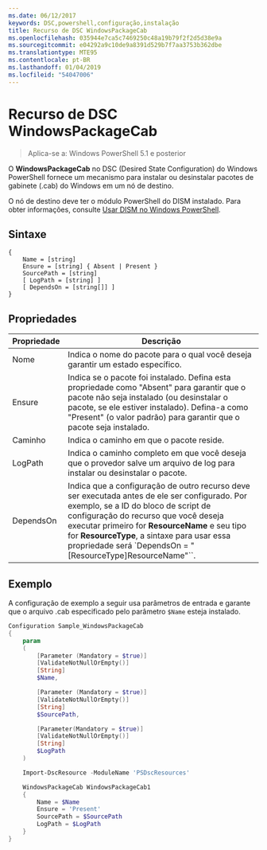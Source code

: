 ```yaml
---
ms.date: 06/12/2017
keywords: DSC,powershell,configuração,instalação
title: Recurso de DSC WindowsPackageCab
ms.openlocfilehash: 035944e7ca5c7469250c48a19b79f2f2d5d38e9a
ms.sourcegitcommit: e04292a9c10de9a8391d529b7f7aa3753b362dbe
ms.translationtype: MTE95
ms.contentlocale: pt-BR
ms.lasthandoff: 01/04/2019
ms.locfileid: "54047006"
---
```

# <a name="dsc-windowspackagecab-resource"></a>Recurso de DSC WindowsPackageCab

> Aplica-se a: Windows PowerShell 5.1 e posterior

O **WindowsPackageCab** no DSC (Desired State Configuration) do Windows PowerShell fornece um mecanismo para instalar ou desinstalar pacotes de gabinete (.cab) do Windows em um nó de destino.

O nó de destino deve ter o módulo PowerShell do DISM instalado. Para obter informações, consulte [Usar DISM no Windows PowerShell](https://msdn.microsoft.com/en-us/windows/hardware/commercialize/manufacture/desktop/use-dism-in-windows-powershell-s14).


## <a name="syntax"></a>Sintaxe

```
{
    Name = [string]
    Ensure = [string] { Absent | Present }
    SourcePath = [string]
    [ LogPath = [string] ]
    [ DependsOn = [string[]] ]
}
```

## <a name="properties"></a>Propriedades

|  Propriedade  |  Descrição   |
|---|---|
| Nome| Indica o nome do pacote para o qual você deseja garantir um estado específico.|
| Ensure| Indica se o pacote foi instalado. Defina esta propriedade como "Absent" para garantir que o pacote não seja instalado (ou desinstalar o pacote, se ele estiver instalado). Defina-a como "Present" (o valor padrão) para garantir que o pacote seja instalado.|
| Caminho| Indica o caminho em que o pacote reside.|
| LogPath| Indica o caminho completo em que você deseja que o provedor salve um arquivo de log para instalar ou desinstalar o pacote.|
| DependsOn | Indica que a configuração de outro recurso deve ser executada antes de ele ser configurado. Por exemplo, se a ID do bloco de script de configuração do recurso que você deseja executar primeiro for **ResourceName** e seu tipo for **ResourceType**, a sintaxe para usar essa propriedade será `DependsOn = "[ResourceType]ResourceName"``.|

## <a name="example"></a>Exemplo

A configuração de exemplo a seguir usa parâmetros de entrada e garante que o arquivo .cab especificado pelo parâmetro `$Name` esteja instalado.

```powershell
Configuration Sample_WindowsPackageCab
{
    param
    (
        [Parameter (Mandatory = $true)]
        [ValidateNotNullOrEmpty()]
        [String]
        $Name,

        [Parameter (Mandatory = $true)]
        [ValidateNotNullOrEmpty()]
        [String]
        $SourcePath,

        [Parameter(Mandatory = $true)]
        [ValidateNotNullOrEmpty()]
        [String]
        $LogPath
    )

    Import-DscResource -ModuleName 'PSDscResources'

    WindowsPackageCab WindowsPackageCab1
    {
        Name = $Name
        Ensure = 'Present'
        SourcePath = $SourcePath
        LogPath = $LogPath
    }
}
```